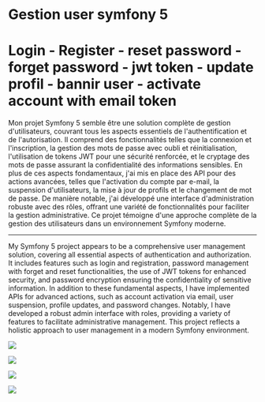 # Gestion user symfony 5
# Login - Register - reset password - forget password - jwt token - update profil - bannir user - activate account with email token 
Mon projet Symfony 5 semble être une solution complète de gestion d'utilisateurs, couvrant tous les aspects essentiels de l'authentification et de l'autorisation. Il comprend des fonctionnalités telles que la connexion et l'inscription, la gestion des mots de passe avec oubli et réinitialisation, l'utilisation de tokens JWT pour une sécurité renforcée, et le cryptage des mots de passe assurant la confidentialité des informations sensibles. En plus de ces aspects fondamentaux, j'ai mis en place des API pour des actions avancées, telles que l'activation du compte par e-mail, la suspension d'utilisateurs, la mise à jour de profils et le changement de mot de passe. De manière notable, j'ai développé une interface d'administration robuste avec des rôles, offrant une variété de fonctionnalités pour faciliter la gestion administrative. Ce projet témoigne d'une approche complète de la gestion des utilisateurs dans un environnement Symfony moderne.

---
My Symfony 5 project appears to be a comprehensive user management solution, covering all essential aspects of authentication and authorization. It includes features such as login and registration, password management with forget and reset functionalities, the use of JWT tokens for enhanced security, and password encryption ensuring the confidentiality of sensitive information. In addition to these fundamental aspects, I have implemented APIs for advanced actions, such as account activation via email, user suspension, profile updates, and password changes. Notably, I have developed a robust admin interface with roles, providing a variety of features to facilitate administrative management. This project reflects a holistic approach to user management in a modern Symfony environment.







<p align="left"> <img src="https://i.postimg.cc/c1k1Zbyp/Capture.png"  /> </p>

<p align="left"> <img src="https://i.postimg.cc/sfMxBrcj/1.png" /> </p>

<p align="left"> <img src="https://i.postimg.cc/jdjXnC1W/2.png"  /> </p>

<p align="left"> <img src="https://i.postimg.cc/RhWW4rP0/3.png"  /> </p>



